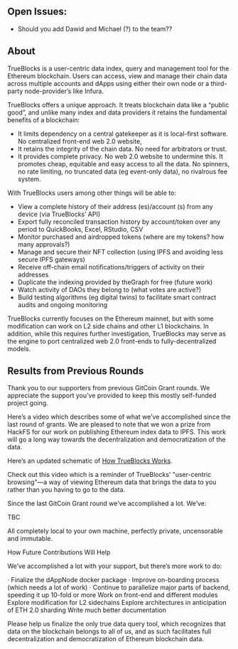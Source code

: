 ## Open Issues:

- Should you add Dawid and Michael (?) to the team??

## About

TrueBlocks is a user-centric data index, query and management tool for the Ethereum blockchain. Users can access, view and manage their chain data across multiple accounts and dApps using either their own node or a third-party node-provider’s like Infura.

TrueBlocks offers a unique approach. It treats blockchain data like a “public good”, and unlike many index and data providers it retains the fundamental benefits of a blockchain:
- It limits dependency on a central gatekeeper as it is local-first software. No centralized front-end web 2.0 website,
- It retains the integrity of the chain data.  No need for arbitrators or trust.
- It provides complete privacy.  No web 2.0 website to undermine this.
It promotes cheap, equitable and easy access to all the data.  No spinners, no rate limiting, no truncated data (eg event-only data), no rivalrous fee system.

With TrueBlocks users among other things will be able to:
- View a complete history of their address (es)/account (s) from any device (via TrueBlocks’ API)
- Export fully reconciled transaction history by account/token over any period to QuickBooks, Excel, RStudio, CSV
- Monitor purchased and airdropped tokens (where are my tokens? how many approvals?)
- Manage and secure their NFT collection (using IPFS and avoiding less secure IPFS gateways)
- Receive off-chain email notifications/triggers of activity on their addresses
- Duplicate the indexing provided by theGraph for free (future work)
- Watch activity of DAOs they belong to (what votes are active?)
- Build testing algorithms (eg digital twins) to facilitate smart contract audits and ongoing monitoring

TrueBlocks currently focuses on the Ethereum mainnet, but with some modification can work on L2 side chains and other L1 blockchains. In addition, while this requires further investigation, TrueBlocks may serve as the engine to port centralized web 2.0 front-ends to fully-decentralized models.

## Results from Previous Rounds

Thank you to our supporters from previous GitCoin Grant rounds. We appreciate the support you’ve provided to keep this mostly self-funded project going.

Here’s a video which describes some of what we’ve accomplished since the last round of grants. We are pleased to note that we won a prize from HackFS for our work on publishing Ethereum index data to IPFS. This work will go a long way towards the decentralization and democratization of the data.

Here’s an updated schematic of [How TrueBlocks Works](https://drive.google.com/file/d/1hVFSmoy6kMRPSkwg6zZG47fxgUKVxwbc/view).

Check out this video which is a reminder of TrueBlocks’ "user-centric browsing"—a way of viewing Ethereum data that brings the data to you rather than you having to go to the data.

Since the last GitCoin Grant round we’ve accomplished a lot. We’ve:

TBC



All completely local to your own machine, perfectly private, uncensorable and immutable.

How Future Contributions Will Help

We’ve accomplished a lot with your support, but there’s more work to do:

·      Finalize the dAppNode docker package ·      Improve on-boarding process (which needs a lot of work)
·      Continue to parallelize major parts of backend, speeding it up 10-fold or more
Work on front-end and different modules
Explore modification for L2 sidechains
Explore architectures in anticipation of ETH 2.0 sharding
Write much better documentation

Please help us finalize the only true data query tool, which recognizes that data on the blockchain belongs to all of us, and as such facilitates full decentralization and democratization of Ethereum blockchain data.